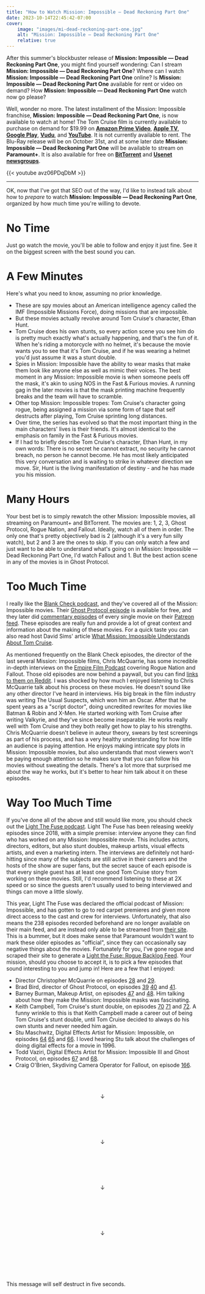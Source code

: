 ```yaml
---
title: "How to Watch Mission: Impossible — Dead Reckoning Part One"
date: 2023-10-14T22:45:42-07:00
cover:
    image: "images/mi-dead-reckoning-part-one.jpg"
    alt: "Mission: Impossible — Dead Reckoning Part One"
    relative: true
---
```


After this summer's blockbuster release of **Mission: Impossible — Dead Reckoning Part One**, you might find yourself wondering: Can I stream **Mission: Impossible — Dead Reckoning Part One**? Where can I watch **Mission: Impossible — Dead Reckoning Part One** online? Is **Mission: Impossible — Dead Reckoning Part One** available for rent or video on demand? How **Mission: Impossible — Dead Reckoning Part One** watch now go please?

Well, wonder no more. The latest installment of the Mission: Impossible franchise, **Mission: Impossible — Dead Reckoning Part One**, is now available to watch at home! The Tom Cruise film is currently available to purchase on demand for $19.99 on [**Amazon Prime Video**](https://www.amazon.com/gp/video/detail/amzn1.dv.gti.223c23ef-bfb4-4281-90a7-41053fa9db7e), [**Apple TV**](https://tv.apple.com/us/movie/mission-impossible---dead-reckoning-part-one/umc.cmc.3z4wfslwhuf77i0tgk7q3yt41), [**Google Play**](https://play.google.com/store/movies/details/Mission_Impossible_Dead_Reckoning_Part_One), [**Vudu**](https://www.vudu.com/content/browse/details/Mission-Impossible-Dead-Reckoning-Part-One/2489354), and [**YouTube**](https://www.youtube.com/watch?v=yVgSY3XvTdA). It is not currently available to rent. The Blu-Ray release will be on October 31st, and at some later date **Mission: Impossible — Dead Reckoning Part One** will be available to stream on **Paramount+**. It is also available for free on [**BitTorrent**](https://en.wikipedia.org/wiki/BitTorrent) and [**Usenet newsgroups**](https://en.wikipedia.org/wiki/Usenet_newsgroup).

{{< youtube avz06PDqDbM >}}

---

OK, now that I've got that SEO out of the way, I'd like to instead talk about how to *prepare* to watch **Mission: Impossible — Dead Reckoning Part One**, organized by how much time you're willing to devote.

# No Time

Just go watch the movie, you'll be able to follow and enjoy it just fine. See it on the biggest screen with the best sound you can.

# A Few Minutes

Here's what you need to know, assuming no prior knowledge.
* These are spy movies about an American intelligence agency called the IMF (Impossible Missions Force), doing missions that are impossible.
* But these movies actually revolve around Tom Cruise's character, Ethan Hunt.
* Tom Cruise does his own stunts, so every action scene you see him do is pretty much exactly what's actually happening, and that's the fun of it. When he's riding a motorcycle with no helmet, it's because the movie wants you to see that it's Tom Cruise, and if he was wearing a helmet you'd just assume it was a stunt double.
* Spies in Mission: Impossible have the ability to wear masks that make them look like anyone else as well as mimic their voices. The best moment in any Mission: Impossible movie is when someone peels off the mask, it's akin to using NOS in the Fast & Furious movies. A running gag in the later movies is that the mask printing machine frequently breaks and the team will have to scramble.
* Other top Mission: Impossible tropes: Tom Cruise's character going rogue, being assigned a mission via some form of tape that self destructs after playing, Tom Cruise sprinting long distances.
* Over time, the series has evolved so that the most important thing in the main characters' lives is their friends. It's almost identical to the emphasis on family in the Fast & Furious movies.
* If I had to briefly describe Tom Cruise's character, Ethan Hunt, in my own words: There is no secret he cannot extract, no security he cannot breach, no person he cannot become. He has most likely anticipated this very conversation and is waiting to strike in whatever direction we move. Sir, Hunt is the living manifestation of destiny - and he has made you his mission.

# Many Hours

Your best bet is to simply rewatch the other Mission: Impossible movies, all streaming on Paramount+ and BitTorrent. The movies are: 1, 2, 3, Ghost Protocol, Rogue Nation, and Fallout. Ideally, watch all of them in order. The only one that's pretty objectively bad is 2 (although it's a very fun silly watch), but 2 and 3 are the ones to skip. If you can only watch a few and just want to be able to understand what's going on in Mission: Impossible — Dead Reckoning Part One, I'd watch Fallout and 1. But the best action scene in any of the movies is in Ghost Protocol.

# Too Much Time

I really like the [Blank Check podcast](https://www.blankcheckpod.com/), and they've covered all of the Mission: Impossible movies. Their [Ghost Protocol episode](https://soundcloud.com/griffin-and-david-present/mission-impossible-ghost-protocol) is available for free, and they later did [commentary episodes](https://blank-check.fandom.com/wiki/Mission:_Impossible) of every single movie on their [Patreon feed](https://www.patreon.com/blankcheck/posts). These episodes are really fun and provide a lot of great context and information about the making of these movies. For a quick taste you can also read host David Sims' article [What Mission: Impossible Understands About Tom Cruise](https://www.theatlantic.com/entertainment/archive/2015/07/tom-cruise-mission-impossible-rogue-nation/399935/).

As mentioned frequently on the Blank Check episodes, the director of the last several Mission: Impossible films, Chris McQuarrie, has some incredible in-depth interviews on the [Empire Film Podcast](https://www.empireonline.com/podcasts/) covering Rogue Nation and Fallout. Those old episodes are now behind a paywall, but you can find [links to them on Reddit](https://www.reddit.com/r/Mission_Impossible/comments/hac0vm/empire_podcast_interviews/). I was shocked by how much I enjoyed listening to Chris McQuarrie talk about his process on these movies. He doesn't sound like any other director I've heard in interviews. His big break in the film industry was writing The Usual Suspects, which won him an Oscar. After that he spent years as a "script doctor", doing uncredited rewrites for movies like Batman & Robin and X-Men. He started working with Tom Cruise after writing Valkyrie, and they've since become inseparable. He works really well with Tom Cruise and they both really get how to play to his strengths. Chris McQuarrie doesn't believe in auteur theory, swears by test screenings as part of his process, and has a very healthy understanding for how little an audience is paying attention. He enjoys making intricate spy plots in Mission: Impossible movies, but also understands that most viewers won't be paying enough attention so he makes sure that you can follow his movies without sweating the details. There's a lot more that surprised me about the way he works, but it's better to hear him talk about it on these episodes.

# Way Too Much Time

If you've done all of the above and still would like more, you should check out the [Light The Fuse podcast](https://www.lightthefusepodcast.com/). Light The Fuse has been releasing weekly episodes since 2018, with a simple premise: interview anyone they can find who has worked on any Mission: Impossible movie. This includes actors, directors, editors, but also stunt doubles, makeup artists, visual effects artists, and even a marketing intern. The interviews are definitely not hard-hitting since many of the subjects are still active in their careers and the hosts of the show are super fans, but the secret sauce of each episode is that every single guest has at least one good Tom Cruise story from working on these movies. Still, I'd recommend listening to these at 2X speed or so since the guests aren't usually used to being interviewed and things can move a little slowly.

This year, Light The Fuse was declared the official podcast of Mission: Impossible, and has gotten to go to red carpet premieres and given more direct access to the cast and crew for interviews. Unfortunately, that also means the 238 episodes recorded beforehand are no longer available on their main feed, and are instead only able to be streamed from [their site](https://www.lightthefusepodcast.com/episode-guide). This is a bummer, but it does make sense that Paramount wouldn't want to mark these older episodes as "official", since they can occasionally say negative things about the movies. Fortunately for you, I've gone rogue and scraped their site to generate a [Light the Fuse: Rogue Backlog Feed](https://drew.shoes/misc/lightTheRogueFuse.xml). Your mission, should you choose to accept it, is to pick a few episodes that sound interesting to you and jump in! Here are a few that I enjoyed:
* Director Christopher McQuarrie on episodes [28](https://www.lightthefusepodcast.com/28-christopher-mcquarrie-interview-part-1) and [29](https://www.lightthefusepodcast.com/29-christopher-mcquarrie-interview-part-2).
* Brad Bird, director of Ghost Protocol, on episodes [39](https://www.lightthefusepodcast.com/39-brad-bird-interview-part-1) [40](https://www.lightthefusepodcast.com/40-brad-bird-interview-part-2) and [41](https://www.lightthefusepodcast.com/41-brad-bird-interview-part-3).
* Barney Burman, Makeup Artist, on episodes [47](https://www.lightthefusepodcast.com/47-barney-burman-interview-part-1) and [48](https://www.lightthefusepodcast.com/48-barney-burman-interview-part-2). Him talking about how they make the Mission: Impossible masks was fascinating.
* Keith Campbell, Tom Cruise's stunt double, on episodes [70](https://www.lightthefusepodcast.com/70-keith-campbell-interview-part-1) [71](https://www.lightthefusepodcast.com/71-keith-campbell-interview-part-2) and [72](https://www.lightthefusepodcast.com/72-keith-campbell-interview-part-3). A funny wrinkle to this is that Keith Campbell made a career out of being Tom Cruise's stunt double, until Tom Cruise decided to always do his own stunts and never needed him again.
* Stu Maschwitz, Digital Effects Artist for Mission: Impossible, on episodes [64](https://www.lightthefusepodcast.com/64-stu-maschwitz-interview-part-1) [65](https://www.lightthefusepodcast.com/65-stu-maschwitz-interview-part-2) and [66](https://www.lightthefusepodcast.com/66-stu-maschwitz-interview-part-3). I loved hearing Stu talk about the challenges of doing digital effects for a movie in 1996.
* Todd Vaziri, Digital Effects Artist for Mission: Impossible III and Ghost Protocol, on episodes [67](https://www.lightthefusepodcast.com/67-todd-vaziri-interview-part-1) and [68](https://www.lightthefusepodcast.com/68-todd-vaziri-interview-part-2).
* Craig O'Brien, Skydiving Camera Operator for Fallout, on episode [166](https://www.lightthefusepodcast.com/166-craig-obrien-interview).

<p align="center">
<br><br><br>
↓
<br><br><br><br><br><br><br>
↓
<br><br><br><br><br><br><br>
↓
<br><br><br><br><br><br><br>
↓
<br><br><br><br><br><br><br>
</p>
<p>
This message will self destruct in five seconds.
</p>
<script>
(function () {
  function maybeSelfDestruct() {
    if ((window.innerHeight + window.pageYOffset) >= document.body.offsetHeight - 100) {
      setTimeout(() => {
        document.querySelector('article').innerText = '';
      }, 5000);
      removeEventListener("scroll", maybeSelfDestruct);
    }
  }
  addEventListener("scroll", maybeSelfDestruct);
})();
</script>